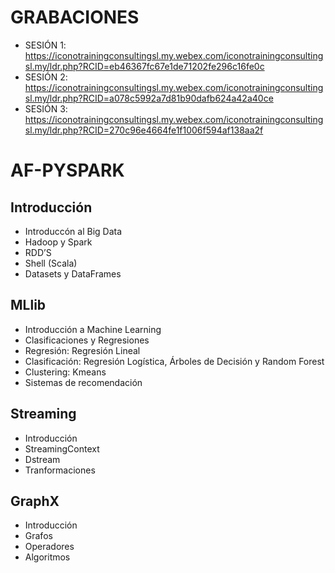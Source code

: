 # GRABACIONES 

- SESIÓN 1: https://iconotrainingconsultingsl.my.webex.com/iconotrainingconsultingsl.my/ldr.php?RCID=eb46367fc67e1de71202fe296c16fe0c
- SESIÓN 2: https://iconotrainingconsultingsl.my.webex.com/iconotrainingconsultingsl.my/ldr.php?RCID=a078c5992a7d81b90dafb624a42a40ce
- SESIÓN 3: https://iconotrainingconsultingsl.my.webex.com/iconotrainingconsultingsl.my/ldr.php?RCID=270c96e4664fe1f1006f594af138aa2f

# AF-PYSPARK

## Introducción

- Introduccón al Big Data 
- Hadoop y Spark
- RDD’S
- Shell (Scala)
- Datasets y DataFrames

## MLlib

- Introducción a Machine Learning
- Clasificaciones y Regresiones
- Regresión: Regresión Lineal
- Clasificación: Regresión Logística, Árboles de Decisión y Random Forest
- Clustering: Kmeans
- Sistemas de recomendación

## Streaming

- Introducción
- StreamingContext
- Dstream
- Tranformaciones

## GraphX

- Introducción
- Grafos
- Operadores
- Algoritmos
